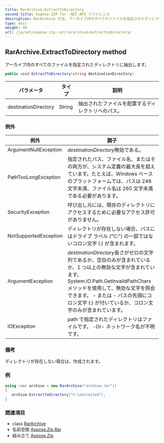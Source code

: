```yaml
---
title: RarArchive.ExtractToDirectory
second_title: Aspose.ZIP for .NET API リファレンス
description: RarArchive 方法. アーカイブ内のすべてのファイルを指定されたディレクトリに抽出します
type: docs
weight: 40
url: /ja/net/aspose.zip.rar/rararchive/extracttodirectory/
---
```

## RarArchive.ExtractToDirectory method

アーカイブ内のすべてのファイルを指定されたディレクトリに抽出します。

```csharp
public void ExtractToDirectory(string destinationDirectory)
```

| パラメータ | タイプ | 説明 |
| --- | --- | --- |
| destinationDirectory | String | 抽出されたファイルを配置するディレクトリへのパス。 |

### 例外

| 例外 | 調子 |
| --- | --- |
| ArgumentNullException | *destinationDirectory*無効である。 |
| PathTooLongException | 指定されたパス、ファイル名、またはその両方が、システム定義の最大長を超えています。たとえば、Windows ベースのプラットフォームでは、パスは 248 文字未満、ファイル名は 260 文字未満である必要があります。 |
| SecurityException | 呼び出し元には、既存のディレクトリにアクセスするために必要なアクセス許可がありません。 |
| NotSupportedException | ディレクトリが存在しない場合、パスにはドライブ ラベル ("C:\") の一部ではないコロン文字 (:) が含まれます。 |
| ArgumentException | *destinationDirectory*長さがゼロの文字列であるか、空白のみが含まれているか、1 つ以上の無効な文字が含まれています。 System.IO.Path.GetInvalidPathChars メソッドを使用して、無効な文字を照会できます。 - または - パスの先頭にコロン文字 (:) が付いているか、コロン文字のみが含まれています。 |
| IOException | path で指定されたディレクトリはファイルです。 -Or- ネットワーク名が不明です。 |

### 備考

ディレクトリが存在しない場合は、作成されます。

### 例

```csharp
using (var archive = new RarArchive("archive.rar")) 
{ 
   archive.ExtractToDirectory("C:\extracted");
}
```

### 関連項目

* class [RarArchive](../)
* 名前空間 [Aspose.Zip.Rar](../../rararchive/)
* 組み立て [Aspose.Zip](../../../)


